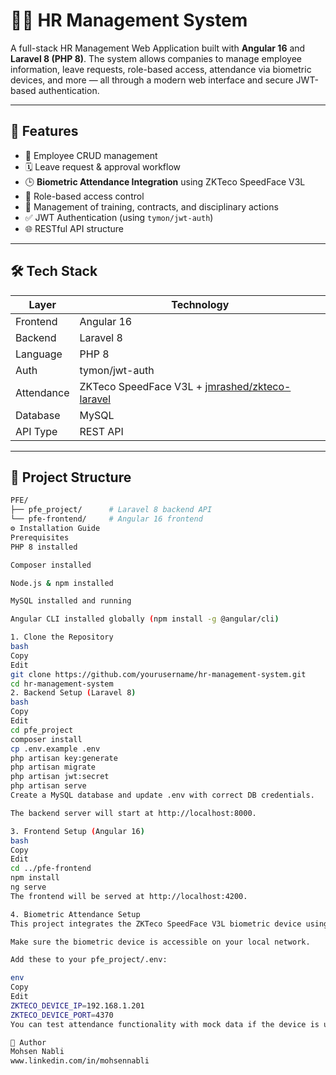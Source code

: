 
# 🧑‍💼 HR Management System

A full-stack HR Management Web Application built with **Angular 16** and **Laravel 8 (PHP 8)**. The system allows companies to manage employee information, leave requests, role-based access, attendance via biometric devices, and more — all through a modern web interface and secure JWT-based authentication.

---

## 🚀 Features

- 👤 Employee CRUD management
- 🗓️ Leave request & approval workflow
- 🕒 **Biometric Attendance Integration** using ZKTeco SpeedFace V3L
- 🔐 Role-based access control
- 📄 Management of training, contracts, and disciplinary actions
- ✅ JWT Authentication (using `tymon/jwt-auth`)
- 🌐 RESTful API structure

---

## 🛠️ Tech Stack

| Layer       | Technology                                      |
|-------------|-------------------------------------------------|
| Frontend    | Angular 16                                      |
| Backend     | Laravel 8                                       |
| Language    | PHP 8                                           |
| Auth        | tymon/jwt-auth                                  |
| Attendance  | ZKTeco SpeedFace V3L + [jmrashed/zkteco-laravel](https://github.com/jmrashed/zkteco-laravel) |
| Database    | MySQL                                           |
| API Type    | REST API                                        |

---

## 📁 Project Structure

```bash
PFE/
├── pfe_project/      # Laravel 8 backend API
└── pfe-frontend/     # Angular 16 frontend
⚙️ Installation Guide
Prerequisites
PHP 8 installed

Composer installed

Node.js & npm installed

MySQL installed and running

Angular CLI installed globally (npm install -g @angular/cli)

1. Clone the Repository
bash
Copy
Edit
git clone https://github.com/yourusername/hr-management-system.git
cd hr-management-system
2. Backend Setup (Laravel 8)
bash
Copy
Edit
cd pfe_project
composer install
cp .env.example .env
php artisan key:generate
php artisan migrate
php artisan jwt:secret
php artisan serve
Create a MySQL database and update .env with correct DB credentials.

The backend server will start at http://localhost:8000.

3. Frontend Setup (Angular 16)
bash
Copy
Edit
cd ../pfe-frontend
npm install
ng serve
The frontend will be served at http://localhost:4200.

4. Biometric Attendance Setup
This project integrates the ZKTeco SpeedFace V3L biometric device using the jmrashed/zkteco-laravel package.

Make sure the biometric device is accessible on your local network.

Add these to your pfe_project/.env:

env
Copy
Edit
ZKTECO_DEVICE_IP=192.168.1.201
ZKTECO_DEVICE_PORT=4370
You can test attendance functionality with mock data if the device is unavailable.

👤 Author
Mohsen Nabli
www.linkedin.com/in/mohsennabli

